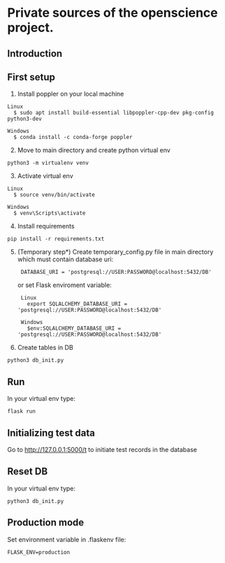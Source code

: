 # Private sources of the openscience project.

Introduction
------------

First setup
------------

      
  1. Install poppler on your local machine
  
    Linux  
      $ sudo apt install build-essential libpoppler-cpp-dev pkg-config python3-dev
      
    Windows
      $ conda install -c conda-forge poppler
      
  2. Move to main directory and create python virtual env

    python3 -m virtualenv venv
  
  3. Activate virtual env

    Linux
      $ source venv/bin/activate
 
    Windows 
      $ venv\Scripts\activate
 
  4. Install requirements
  
    pip install -r requirements.txt
  
  5. (Temporary step*) Create temporary_config.py file in main directory which must contain database uri:

          DATABASE_URI = 'postgresql://USER:PASSWORD@localhost:5432/DB'
 
      or set Flask enviroment variable: 
      
          Linux
            export SQLALCHEMY_DATABASE_URI = 'postgresql://USER:PASSWORD@localhost:5432/DB'  
      
          Windows
            $env:SQLALCHEMY_DATABASE_URI = 'postgresql://USER:PASSWORD@localhost:5432/DB'

  6. Create tables in DB

    python3 db_init.py
  
Run
------------

In your virtual env type:

    flask run
  
Initializing test data
------------

Go to http://127.0.0.1:5000/t to initiate test records in the database 

  
Reset DB
------------
In your virtual env type:

    python3 db_init.py


Production mode
------------

Set environment variable in .flaskenv file:

    FLASK_ENV=production

